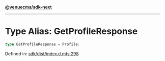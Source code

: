 [**@venuecms/sdk-next**](../Index.md)

***

# Type Alias: GetProfileResponse

```ts
type GetProfileResponse = Profile;
```

Defined in: [sdk/dist/index.d.mts:298](https://github.com/venuecms/sdk/blob/856f3c21fe737a18a698a4045f39e91f8662f370/packages/sdk/dist/index.d.mts#L298)
